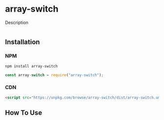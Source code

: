 # array-switch
Description
```js

```
## Installation
### NPM
```bash
npm install array-switch
```
```js
const array-switch = require("array-switch");
```
### CDN
```html
<script src="https://unpkg.com/browse/array-switch/dist/array-switch.umd.js"></script>
```
## How To Use
```js

```
